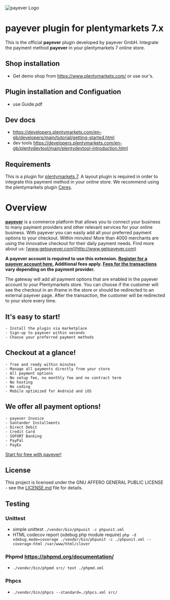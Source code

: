 ![payever Logo](https://getpayever.com/wp-content/themes/payever/library/images/press/payever-logo-full.png)

# payever plugin for plentymarkets 7.x

This is the official **payever** plugin developed by payever GmbH. Integrate the payment method **payever** in your plentymarkets 7 online store.

## Shop installation 
- Get demo shop from https://www.plentymarkets.com/ or use our's.

## Plugin installation and Configuation
- use Guide.pdf

## Dev docs
- https://developers.plentymarkets.com/en-gb/developers/main/tutorial/getting-started.html
- dev tools https://developers.plentymarkets.com/en-gb/plentydevtool/main/plentydevtool-introduction.html

## Requirements

This is a plugin for [plentymarkets 7](https://www.plentymarkets.com). A layout plugin is required in order to integrate this payment method in your online store. We recommend using the plentymarkets plugin [Ceres](https://github.com/plentymarkets/plugin-ceres).

# Overview

**[payever](https://getpayever.com)** is a commerce platform that allows you to connect your business to many payment providers and other relevant services for your online business. With payever you can easily add all your preferred payment options to your checkout. Within minutes! More than 4000 merchants are using the innovative checkout for their daily payment needs. Find more about us: [www.getpayever.com](http://www.getpayever.com)

**A payever account is required to use this extension. [Register for a payever account here](https://mein.payever.de/register), Additional fees apply. [Fees for the transactions](https://getpayever.com/article/what-are-the-transaction-fees/) vary depending on the payment provider.**

The gateway will add all payment options that are enabled in the payever account to your Plentymarkets store. You can choose if the customer will see the checkout in an iframe in the store or should be redirected to an external payever page. After the transaction, the customer will be redirected to your store every time.

## It's easy to start!

    - Install the plugin via marketplace
    - Sign-up to payever within seconds
    - Choose your preferred payment methods

## Checkout at a glance!

    - free and ready within minutes
    - Manage all payments directly from your store
    - All payment options
    - No setup fee, no monthly fee and no contract term
    - No hosting
    - No coding
    - Mobile optimized for Android and iOS

## We offer all payment options!

    - payever Invoice
    - Santander Installments
    - Direct Debit
    - Credit Card
    - SOFORT Banking
    - PayPal
    - PayEx

[Start for free with payever!](https://mein.payever.de/register)

## License

This project is licensed under the GNU AFFERO GENERAL PUBLIC LICENSE - see the [LICENSE.md](/LICENSE.md) file for details.


## Testing

### Unittest
- simple unittest `./vendor/bin/phpunit -c phpunit.xml`
- HTML codecov report (xdebug php module require) `php -d xdebug.mode=coverage ./vendor/bin/phpunit -c ./phpunit.xml --coverage-html /var/www/html/clover`

### Phpmd https://phpmd.org/documentation/
- `./vendor/bin/phpmd src/ text ./phpmd.xml`

### Phpcs
- `./vendor/bin/phpcs --standard=./phpcs.xml src/`